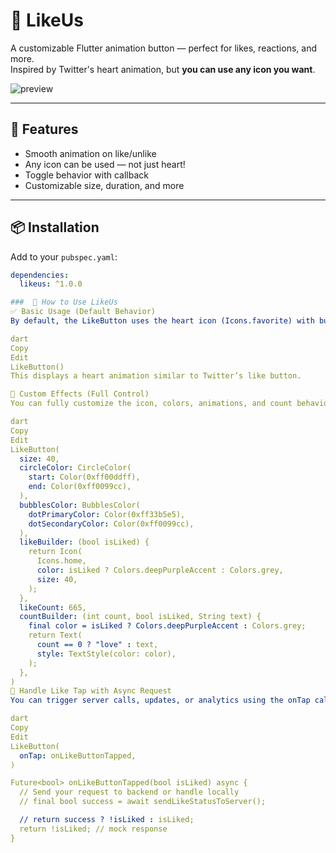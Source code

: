 # 🎉 LikeUs

A customizable Flutter animation button — perfect for likes, reactions, and more.  
Inspired by Twitter's heart animation, but **you can use any icon you want**.

![preview](https://development.mitprogrammer.com/likeus_package.gif)

---

## 🚀 Features

- Smooth animation on like/unlike
- Any icon can be used — not just heart!
- Toggle behavior with callback
- Customizable size, duration, and more

---

## 📦 Installation

Add to your `pubspec.yaml`:

```yaml
dependencies:
  likeus: ^1.0.0

###  🚀 How to Use LikeUs
✅ Basic Usage (Default Behavior)
By default, the LikeButton uses the heart icon (Icons.favorite) with built-in animation:

dart
Copy
Edit
LikeButton()
This displays a heart animation similar to Twitter’s like button.

🎨 Custom Effects (Full Control)
You can fully customize the icon, colors, animations, and count behavior.

dart
Copy
Edit
LikeButton(
  size: 40,
  circleColor: CircleColor(
    start: Color(0xff00ddff),
    end: Color(0xff0099cc),
  ),
  bubblesColor: BubblesColor(
    dotPrimaryColor: Color(0xff33b5e5),
    dotSecondaryColor: Color(0xff0099cc),
  ),
  likeBuilder: (bool isLiked) {
    return Icon(
      Icons.home,
      color: isLiked ? Colors.deepPurpleAccent : Colors.grey,
      size: 40,
    );
  },
  likeCount: 665,
  countBuilder: (int count, bool isLiked, String text) {
    final color = isLiked ? Colors.deepPurpleAccent : Colors.grey;
    return Text(
      count == 0 ? "love" : text,
      style: TextStyle(color: color),
    );
  },
)
🔄 Handle Like Tap with Async Request
You can trigger server calls, updates, or analytics using the onTap callback:

dart
Copy
Edit
LikeButton(
  onTap: onLikeButtonTapped,
)

Future<bool> onLikeButtonTapped(bool isLiked) async {
  // Send your request to backend or handle locally
  // final bool success = await sendLikeStatusToServer();

  // return success ? !isLiked : isLiked;
  return !isLiked; // mock response
}
